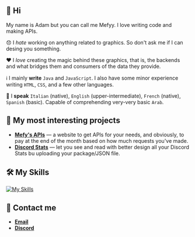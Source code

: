 ## 👋 Hi

My name is Adam but you can call me Mefyy. I love writing code and making APIs.

😞 I *hate* working on anything related to graphics. So don't ask me if I can desing you something.

❤️ I *love* creating the magic behind these graphics, that is, the backends and what bridges them and consumers of the data they provide.

ℹ️ I mainly **write** `Java` and `JavaScript`. I also have some minor experience writing `HTML`, `CSS`, and a few other languages.

💬 I **speak** `Italian` (native), `English` (upper-intermediate), `French` (native), `Spanish` (basic). Capable of comprehending very-very basic `Arab`.



## 📝 My most interesting projects

* [**Mefy's APIs**](https://mefysapi.tk) — a website to get APIs for your needs, and obviously, to pay at the end of the month based on how much requests you've made.
* [**Discord Stats**](https://github.com/xMefy/Discord-Stats) — let you see and read with better design all your Discord Stats bu uploading your package/JSON file.

## 🛠️ My Skills

[![My Skills](https://skillicons.dev/icons?i=java,javascript,nodejs,python,html,css&theme=dark)](https://skillicons.dev)

## 📱 Contact me

* [**Email**](mailto:mefyyy.official@gmail.com)
* [**Discord**](https://discord.com/users/881513209587175484)
